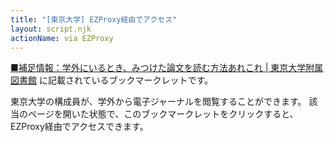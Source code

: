 ```yaml
---
title: "[東京大学] EZProxy経由でアクセス"
layout: script.njk
actionName: via EZProxy
---
```


[■補足情報：学外にいるとき、みつけた論文を読む方法あれこれ \| 東京大学附属図書館](https://www.lib.u-tokyo.ac.jp/ja/library/literacy/user-guide/campus/offcampus/ezproxy/others) に記載されているブックマークレットです。

東京大学の構成員が、学外から電子ジャーナルを閲覧することができます。
該当のページを開いた状態で、このブックマークレットをクリックすると、EZProxy経由でアクセスできます。

